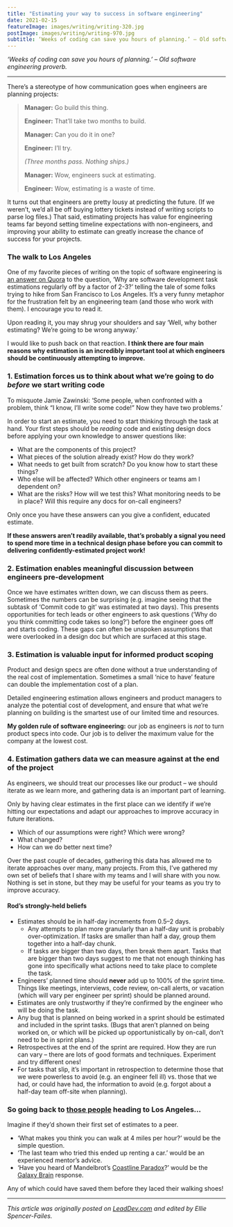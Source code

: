 ```yaml
---
title: "Estimating your way to success in software engineering"
date: 2021-02-15
featureImage: images/writing/writing-320.jpg
postImage: images/writing/writing-970.jpg
subtitle: ‘Weeks of coding can save you hours of planning.’ – Old software engineering proverb.
---
```


_‘Weeks of coding can save you hours of planning.’ – Old software engineering proverb._

---

There’s a stereotype of how communication goes when engineers are planning projects:

> __Manager:__ Go build this thing.
>
> __Engineer:__ That’ll take two months to build.
>
> __Manager:__ Can you do it in one?
>
> __Engineer:__ I’ll try.
> 
> _(Three months pass. Nothing ships.)_
> 
> __Manager:__ Wow, engineers suck at estimating.
>
> __Engineer:__ Wow, estimating is a waste of time.

It turns out that engineers are pretty lousy at predicting the future. (If we weren’t, we’d all be off buying lottery tickets instead of writing scripts to parse log files.) That said, estimating projects has value for engineering teams far beyond setting timeline expectations with non-engineers, and improving your ability to estimate can greatly increase the chance of success for your projects.

### The walk to Los Angeles

One of my favorite pieces of writing on the topic of software engineering is [an answer on Quora](https://www.quora.com/Why-are-software-development-task-estimations-regularly-off-by-a-factor-of-2-3/answer/Michael-Wolfe?share=1) to the question, ‘Why are software development task estimations regularly off by a factor of 2-3?’ telling the tale of some folks trying to hike from San Francisco to Los Angeles. It’s a very funny metaphor for the frustration felt by an engineering team (and those who work with them). I encourage you to read it.

Upon reading it, you may shrug your shoulders and say ‘Well, why bother estimating? We’re going to be wrong anyway.’

I would like to push back on that reaction. __I think there are four main reasons why estimation is an incredibly important tool at which engineers should be continuously attempting to improve.__

### 1. Estimation forces us to think about what we’re going to do _before_ we start writing code

To misquote Jamie Zawinski: ‘Some people, when confronted with a problem, think “I know, I’ll write some code!” Now they have two problems.’

In order to start an estimate, you need to start thinking through the task at hand. Your first steps should be _reading_ code and existing design docs before applying your own knowledge to answer questions like:

* What are the components of this project?
* What pieces of the solution already exist? How do they work?
* What needs to get built from scratch? Do you know how to start these things?
* Who else will be affected? Which other engineers or teams am I dependent on?
* What are the risks? How will we test this? What monitoring needs to be in place? Will this require any docs for on-call engineers?

Only once you have these answers can you give a confident, educated estimate.

__If these answers aren’t readily available, that’s probably a signal you need to spend more time in a technical design phase before you can commit to delivering confidently-estimated project work!__

### 2. Estimation enables meaningful discussion between engineers pre-development

Once we have estimates written down, we can discuss them as peers. Sometimes the numbers can be surprising (e.g. imagine seeing that the subtask of ‘Commit code to git’ was estimated at two days). This presents opportunities for tech leads or other engineers to ask questions (‘Why do you think committing code takes so long?’) before the engineer goes off and starts coding. These gaps can often be unspoken assumptions that were overlooked in a design doc but which are surfaced at this stage.

### 3. Estimation is valuable input for informed product scoping

Product and design specs are often done without a true understanding of the real cost of implementation. Sometimes a small ‘nice to have’ feature can double the implementation cost of a plan.

Detailed engineering estimation allows engineers and product managers to analyze the potential cost of development, and ensure that what we’re planning on building is the smartest use of our limited time and resources.

__My golden rule of software engineering:__ our job as engineers is _not_ to turn product specs into code. Our job is to deliver the maximum value for the company at the lowest cost.

### 4. Estimation gathers data we can measure against at the end of the project

As engineers, we should treat our processes like our product – we should iterate as we learn more, and gathering data is an important part of learning.

Only by having clear estimates in the first place can we identify if we’re hitting our expectations and adapt our approaches to improve accuracy in future iterations.

* Which of our assumptions were right? Which were wrong?
* What changed?
* How can we do better next time?

Over the past couple of decades, gathering this data has allowed me to iterate approaches over many, many projects. From this, I’ve gathered my own set of beliefs that I share with my teams and I will share with you now. Nothing is set in stone, but they may be useful for your teams as you try to improve accuracy.

#### Rod’s strongly-held beliefs

* Estimates should be in half-day increments from 0.5–2 days.
  * Any attempts to plan more granularly than a half-day unit is probably over-optimization. If tasks are smaller than half a day, group them together into a half-day chunk.
  * If tasks are bigger than two days, then break them apart. Tasks that are bigger than two days suggest to me that not enough thinking has gone into specifically what actions need to take place to complete the task.
* Engineers’ planned time should __never__ add up to 100% of the sprint time. Things like meetings, interviews, code review, on-call alerts, or vacation (which will vary per engineer per sprint) should be planned around.
* Estimates are only trustworthy if they’re confirmed by the engineer who will be doing the task.
* Any bug that is planned on being worked in a sprint should be estimated and included in the sprint tasks. (Bugs that aren’t planned on being worked on, or which will be picked up opportunistically by on-call, don’t need to be in sprint plans.)
* Retrospectives at the end of the sprint are required. How they are run can vary – there are lots of good formats and techniques. Experiment and try different ones!
* For tasks that slip, it’s important in retrospection to determine those that we were powerless to avoid (e.g. an engineer fell ill) vs. those that we had, or could have had, the information to avoid (e.g. forgot about a half-day team off-site when planning).

### So going back to [those people](https://www.quora.com/Why-are-software-development-task-estimations-regularly-off-by-a-factor-of-2-3/answer/Michael-Wolfe?share=1) heading to Los Angeles…

Imagine if they’d shown their first set of estimates to a peer.

* ‘What makes you think you can walk at 4 miles per hour?’ would be the simple question.
* ‘The last team who tried this ended up renting a car.’ would be an experienced mentor’s advice.
* ‘Have you heard of Mandelbrot’s [Coastline Paradox](https://en.wikipedia.org/wiki/Coastline_paradox)?’ would be the [Galaxy Brain](https://knowyourmeme.com/memes/galaxy-brain) response.

Any of which could have saved them before they laced their walking shoes!

---
_This article was originally posted on [LeadDev.com](https://leaddev.com/productivity-eng-velocity/estimating-your-way-success) and edited by Ellie Spencer-Failes._